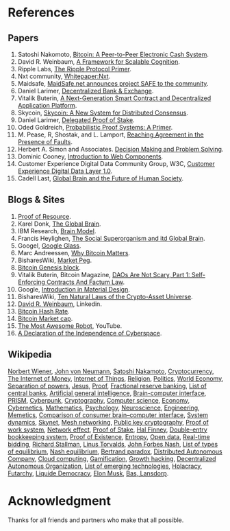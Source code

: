 # References

<h2 class="c9"><a name="h.vsi8fe4wxk4e"></a><span>Papers</span></h2><ol class="c15 lst-kix_119mfhhbf9mr-0 start" start="1"><li class="c9 c19"><span>Satoshi Nakomoto, </span><span class="c8"><a class="c3" href="http://www.google.com/url?q=http%3A%2F%2Fbit.ly%2F1jMnekV&amp;sa=D&amp;sntz=1&amp;usg=AFQjCNEWx2i0OA0JsV1_o4WSh0Gt6MbYJg">Bitcoin: A Peer-to-Peer Electronic Cash System</a></span><span>.</span></li><li class="c9 c19"><span>David R. Weinbaum, </span><span class="c8"><a class="c3" href="http://www.google.com/url?q=http%3A%2F%2Fbit.ly%2F1lhJQjp&amp;sa=D&amp;sntz=1&amp;usg=AFQjCNG4CnsLe1iulDXu4mrHESDaJ0atpQ">A Framework for Scalable Cognition</a></span><span>.</span></li><li class="c9 c19"><span>Ripple Labs, </span><span class="c8"><a class="c3" href="http://www.google.com/url?q=http%3A%2F%2Fbit.ly%2FVHi30y&amp;sa=D&amp;sntz=1&amp;usg=AFQjCNHqNhvBymPBCrcJx-US5dZRdCT-KA">The Ripple Protocol Primer</a></span><span>.</span></li><li class="c9 c19"><span>Nxt community, </span><span class="c8"><a class="c3" href="http://www.google.com/url?q=http%3A%2F%2Fbit.ly%2F1mb0GOS&amp;sa=D&amp;sntz=1&amp;usg=AFQjCNEtIjTGz7ZtMRDp4qx1HxLsR7FVsg">Whitepaper:Nxt</a></span><span>.</span></li><li class="c9 c19"><span>Maidsafe, </span><span class="c8"><a class="c3" href="http://www.google.com/url?q=http%3A%2F%2Fbit.ly%2F1mnaGGf&amp;sa=D&amp;sntz=1&amp;usg=AFQjCNFKuwUxLBqST_NXN4XFDwXLOmfK_A">MaidSafe.net announces project SAFE to the community</a></span><span>.</span></li><li class="c9 c19"><span>Daniel Larimer, </span><span class="c8"><a class="c3" href="http://www.google.com/url?q=http%3A%2F%2Fbit.ly%2F1qIVBP2&amp;sa=D&amp;sntz=1&amp;usg=AFQjCNHKC0lXQx220U75Je_7wHmfxZ0d9w">Decentralized Bank &amp; Exchange</a></span><span>.</span></li><li class="c9 c19"><span>Vitalik Buterin, </span><span class="c8"><a class="c3" href="http://www.google.com/url?q=http%3A%2F%2Fbit.ly%2F1pL48gg&amp;sa=D&amp;sntz=1&amp;usg=AFQjCNGC95XuAh9MxkdV_28uP2eccQw92Q">A Next-Generation Smart Contract and Decentralized Application Platform</a></span><span>.</span></li><li class="c9 c19"><span>Skycoin, </span><span class="c8"><a class="c3" href="http://www.google.com/url?q=http%3A%2F%2Fbit.ly%2F1lBBaxR&amp;sa=D&amp;sntz=1&amp;usg=AFQjCNGDexEQxPZHeF22Qd6x9OEtUcuVpA">Skycoin: A New System for Distributed Consensus</a></span><span>.</span></li><li class="c9 c19"><span>Daniel Larimer, </span><span class="c8"><a class="c3" href="http://www.google.com/url?q=http%3A%2F%2Fbit.ly%2F1qJ9xZs&amp;sa=D&amp;sntz=1&amp;usg=AFQjCNGEYQHgQjro_MhMMome6LFiDWyUrw">Delegated Proof of Stake</a></span><span>.</span></li><li class="c9 c19"><span>Oded Goldreich, </span><span class="c8"><a class="c3" href="http://www.google.com/url?q=http%3A%2F%2Fbit.ly%2F1qJaAZk&amp;sa=D&amp;sntz=1&amp;usg=AFQjCNEcJZyDSueXCib7dDu4Lk2SJ2mswA">Probabilistic Proof Systems: A Primer</a></span><span>.</span></li><li class="c9 c19"><span>M. Pease, R, Shostak, and L. Lamport, </span><span class="c8"><a class="c3" href="http://www.google.com/url?q=http%3A%2F%2Fbit.ly%2F1BB2W80&amp;sa=D&amp;sntz=1&amp;usg=AFQjCNF_Wfuh5EQPKtfdHynek3-Xmmznvw">Reaching Agreement in the Presence of Faults</a></span><span>.</span></li><li class="c9 c19"><span>Herbert A. Simon and Associates. </span><span class="c8"><a class="c3" href="http://www.google.com/url?q=http%3A%2F%2Fbit.ly%2F1AvKnjp&amp;sa=D&amp;sntz=1&amp;usg=AFQjCNEGLtR9EgKfwf2IiHxAs5sARAwHog">Decision</a></span><span class="c8"><a class="c3" href="http://www.google.com/url?q=http%3A%2F%2Fbit.ly%2F1AvKnjp&amp;sa=D&amp;sntz=1&amp;usg=AFQjCNEGLtR9EgKfwf2IiHxAs5sARAwHog">&nbsp;Making and Problem </a></span><span class="c8"><a class="c3" href="http://www.google.com/url?q=http%3A%2F%2Fbit.ly%2F1AvKnjp&amp;sa=D&amp;sntz=1&amp;usg=AFQjCNEGLtR9EgKfwf2IiHxAs5sARAwHog">Solving</a></span><span>.</span></li><li class="c9 c19"><span>Dominic Cooney, </span><span class="c8"><a class="c3" href="http://www.google.com/url?q=http%3A%2F%2Fbit.ly%2F1AvWmND&amp;sa=D&amp;sntz=1&amp;usg=AFQjCNH5YIABrPkg4MuOMrbHSOjDUeJzhQ">Introduction to Web Components</a></span><span>.</span></li><li class="c9 c19"><span>Customer Experience Digital Data Community Group, W3C, </span><span class="c8"><a class="c3" href="http://www.google.com/url?q=http%3A%2F%2Fbit.ly%2F1wfYclb&amp;sa=D&amp;sntz=1&amp;usg=AFQjCNGPF-Ax2XRTkk5h__vp8wHCTXvfXQ">Customer Experience Digital Data Layer 1.0</a></span><span>.</span></li><li class="c9 c19"><span>Cadell Last, </span><span class="c8"><a class="c3" href="http://www.google.com/url?q=http%3A%2F%2Fbit.ly%2F1uJ5dtW&amp;sa=D&amp;sntz=1&amp;usg=AFQjCNE8CltLxMeMvyVF1itoeBpciK9CbQ">Global Brain and the Future of Human Society</a></span><span>.</span></li></ol><h2 class="c9"><a name="h.n452co3s2ef2"></a><span>Blogs &amp; Sites</span></h2><ol class="c15 lst-kix_uga44z7g3fm0-0 start" start="1"><li class="c9 c19"><span class="c8"><a class="c3" href="http://www.google.com/url?q=http%3A%2F%2Fbit.ly%2FWMBiFQ&amp;sa=D&amp;sntz=1&amp;usg=AFQjCNGkeQoepPCncb0Nrz9m8b-YrtDCDg">Proof of Resource</a></span><span>.</span></li><li class="c9 c19"><span>Karel Donk, </span><span class="c8"><a class="c3" href="http://www.google.com/url?q=http%3A%2F%2Fbit.ly%2F1lPwECw&amp;sa=D&amp;sntz=1&amp;usg=AFQjCNH0VB4ZOYMSj_VWk8ZzZwsjHC_F1Q">The Global Brain</a></span><span>.</span></li><li class="c9 c19"><span>IBM Research, </span><span class="c8"><a class="c3" href="http://www.google.com/url?q=http%3A%2F%2Fibm.co%2F1AtX91y&amp;sa=D&amp;sntz=1&amp;usg=AFQjCNHnKJc17AqKHGh9gJboos403Obf_A">Brain Model</a></span><span>.</span></li><li class="c9 c19"><span>Francis Heylighen, </span><span class="c8"><a class="c3" href="http://www.google.com/url?q=http%3A%2F%2Fbit.ly%2F1BpbLBY&amp;sa=D&amp;sntz=1&amp;usg=AFQjCNH7rorY7jqJ6PEVWbiaJVGE0-mN5A">The Social Superorganism and itd Global Brain</a></span><span>.</span></li><li class="c9 c19"><span>Googel, </span><span class="c8"><a class="c3" href="http://www.google.com/url?q=http%3A%2F%2Fbit.ly%2F1nIpUSx&amp;sa=D&amp;sntz=1&amp;usg=AFQjCNFoxnH7B1nFmOfKbq9iDpxougmYtw">Google Glass</a></span><span>.</span></li><li class="c9 c19"><span>Marc Andreessen, </span><span class="c8"><a class="c3" href="http://www.google.com/url?q=http%3A%2F%2Fbit.ly%2F1p2mxVV&amp;sa=D&amp;sntz=1&amp;usg=AFQjCNF6f4ivyGPsB6TOSpljTaFPNiEb2A">Why Bitcoin Matters</a></span><span>.</span></li><li class="c9 c19"><span>BisharesWiki, </span><span class="c8"><a class="c3" href="http://www.google.com/url?q=http%3A%2F%2Fbit.ly%2F1qC3tDg&amp;sa=D&amp;sntz=1&amp;usg=AFQjCNHJxnCJVAXLIxllphYS-oQOrpnYLg">Market Peg</a></span><span>.</span></li><li class="c9 c19"><span class="c8"><a class="c3" href="http://www.google.com/url?q=http%3A%2F%2Fbit.ly%2F1xDza44&amp;sa=D&amp;sntz=1&amp;usg=AFQjCNH92cNeDo5gVSDdot2NZuvr6aRZTQ">Bitcoin Genesis block</a></span><span>.</span></li><li class="c9 c19"><span>Vitalik Buterin, Bitcoin Magazine, </span><span class="c8"><a class="c3" href="http://www.google.com/url?q=http%3A%2F%2Fbit.ly%2F1qCeyo0&amp;sa=D&amp;sntz=1&amp;usg=AFQjCNEcRB5dH8Gjev8OiAtJ4ALqqBDAKA">DAOs Are Not Scary, Part 1: Self-Enforcing Contracts And Factum Law</a></span><span>.</span></li><li class="c9 c19"><span>Google, </span><span class="c8"><a class="c3" href="http://www.google.com/url?q=http%3A%2F%2Fbit.ly%2FWFjsEd&amp;sa=D&amp;sntz=1&amp;usg=AFQjCNEH4NFRF882bA3ebDYeg9X-S5MSXg">Introduction in Material Design</a></span><span>.</span></li><li class="c9 c19"><span>BisharesWiki, </span><span class="c8"><a class="c3" href="http://www.google.com/url?q=http%3A%2F%2Fbit.ly%2F1ou2aSb&amp;sa=D&amp;sntz=1&amp;usg=AFQjCNH-AybSTYQfoqZ5PV1tRtvqU0MHFA">Ten Natural Laws of the Crypto-Asset Universe</a></span><span>.</span></li><li class="c9 c19"><span class="c8"><a class="c3" href="http://www.google.com/url?q=http%3A%2F%2Flinkd.in%2F1rUx7Gd%2520&amp;sa=D&amp;sntz=1&amp;usg=AFQjCNHViwiguo0eoVnWTh6KOhQKCvo68A">David R. Weinbaum</a></span><span>, Linkedin.</span></li><li class="c9 c19"><span class="c8"><a class="c3" href="http://www.google.com/url?q=http%3A%2F%2Fbit.ly%2F1lWq4dN&amp;sa=D&amp;sntz=1&amp;usg=AFQjCNGOT0aKl9sref3pY-AcjQYL4dgAxw">Bitcoin Hash Rate</a></span><span>.</span></li><li class="c9 c19"><span class="c8"><a class="c3" href="http://www.google.com/url?q=http%3A%2F%2Fbit.ly%2F1wgmRWO&amp;sa=D&amp;sntz=1&amp;usg=AFQjCNH3bPZ4g7kwRp1ROq6dM0FbzkNqVw">Bitcoin Market cap</a></span><span>.</span><span>&nbsp;</span></li><li class="c9 c19"><span class="c8"><a class="c3" href="http://www.google.com/url?q=http%3A%2F%2Fbit.ly%2F1rWUuyW&amp;sa=D&amp;sntz=1&amp;usg=AFQjCNHfMioPOLi5pCRNhunlwN9-9BhE2w">The Most Awesome Robot,</a></span><span>&nbsp;YouTube.</span></li><li class="c9 c19"><span class="c8"><a class="c3" href="http://www.google.com/url?q=http%3A%2F%2Fbit.ly%2F1tLiLIk&amp;sa=D&amp;sntz=1&amp;usg=AFQjCNGzXJZTVuALvh6IS9GME2quD9T_Pg">A Declaration of the Independence of Cyberspace</a></span><span>.</span></li></ol><h2 class="c9"><a name="h.utwgg3941kdc"></a><span>Wikipedia</span></h2><p class="c9"><span class="c8"><a class="c3" href="http://www.google.com/url?q=http%3A%2F%2Fbit.ly%2F1nI40yW&amp;sa=D&amp;sntz=1&amp;usg=AFQjCNFwRNGpZJMoST0A0L_nHdZHw644uw">Norbert Wiener</a></span><span>, </span><span class="c8"><a class="c3" href="http://www.google.com/url?q=http%3A%2F%2Fbit.ly%2F1nI40yW&amp;sa=D&amp;sntz=1&amp;usg=AFQjCNFwRNGpZJMoST0A0L_nHdZHw644uw">John von </a></span><span class="c8"><a class="c3" href="http://www.google.com/url?q=http%3A%2F%2Fbit.ly%2F1nI40yW&amp;sa=D&amp;sntz=1&amp;usg=AFQjCNFwRNGpZJMoST0A0L_nHdZHw644uw">Neumann</a></span><span>, </span><span class="c8"><a class="c3" href="http://www.google.com/url?q=http%3A%2F%2Fbit.ly%2F1qbrimk&amp;sa=D&amp;sntz=1&amp;usg=AFQjCNHF4f8kVgwWBbSS5ThHfihY_g7nYw">Satoshi Nakamoto</a></span><span>, </span><span class="c8"><a class="c3" href="http://www.google.com/url?q=http%3A%2F%2Fbit.ly%2F1Bp20n3&amp;sa=D&amp;sntz=1&amp;usg=AFQjCNGLbcrq3bpI6GeBsLTd64dgeIUceQ">Cryptocurrency</a></span><span>, </span><span class="c8"><a class="c3" href="http://www.google.com/url?q=http%3A%2F%2Fbit.ly%2F1weNwTU&amp;sa=D&amp;sntz=1&amp;usg=AFQjCNEjNqtMvrp4OnwZZn8GMzW_LGusdg">The Internet of Money</a></span><span>, </span><span class="c8"><a class="c3" href="http://www.google.com/url?q=http%3A%2F%2Fbit.ly%2F1pKGnVT&amp;sa=D&amp;sntz=1&amp;usg=AFQjCNFtY216RvAXGnvijDELRX5XCMCP2w">Internet of Things</a></span><span>, </span><span class="c8"><a class="c3" href="http://www.google.com/url?q=http%3A%2F%2Fbit.ly%2F1tGWATv&amp;sa=D&amp;sntz=1&amp;usg=AFQjCNF1SaNlPuMpzJDTM-BGUfeCq9ZtGA">Religion</a></span><span>, </span><span class="c8"><a class="c3" href="http://www.google.com/url?q=http%3A%2F%2Fbit.ly%2F1rUz2KS&amp;sa=D&amp;sntz=1&amp;usg=AFQjCNHxhdEUMqUKeE8rbQClUwdoJDMwiw">Politics</a></span><span>, </span><span class="c8"><a class="c3" href="http://www.google.com/url?q=http%3A%2F%2Fbit.ly%2F1qbAKGe&amp;sa=D&amp;sntz=1&amp;usg=AFQjCNEuCE7Qt7lFb96JZTFC-0UbtpUhww">World Economy</a></span><span>, </span><span class="c8"><a class="c3" href="http://www.google.com/url?q=http%3A%2F%2Fbit.ly%2F1CMIwus&amp;sa=D&amp;sntz=1&amp;usg=AFQjCNF58_sZ1ljRo96rkD73Nmw1N4jYmg">Separation of powers</a></span><span>, </span><span class="c8"><a class="c3" href="http://www.google.com/url?q=http%3A%2F%2Fbit.ly%2F1s9AmY9%2520&amp;sa=D&amp;sntz=1&amp;usg=AFQjCNGgNeN-ScxYU85LascKZA3-5J7NKg">Jesus</a></span><span>, </span><span class="c8"><a class="c3" href="http://www.google.com/url?q=http%3A%2F%2Fbit.ly%2F1waH6rX&amp;sa=D&amp;sntz=1&amp;usg=AFQjCNEKYiP6Ks2ANef_uddWKqmr0EClJw">Proof</a></span><span>, </span><span class="c8"><a class="c3" href="http://www.google.com/url?q=http%3A%2F%2Fbit.ly%2F1nIeVZr&amp;sa=D&amp;sntz=1&amp;usg=AFQjCNG3WEg6OAoko9rvjR4SIj-QdskVDw">Fractional reserve banking</a></span><span>, </span><span class="c8"><a class="c3" href="http://www.google.com/url?q=http%3A%2F%2Fbit.ly%2F1waKanN&amp;sa=D&amp;sntz=1&amp;usg=AFQjCNHzj0IshJXCBR1brlmxxOb2S9cdgw">List of central banks</a></span><span>, </span><span class="c8"><a class="c3" href="http://www.google.com/url?q=http%3A%2F%2Fbit.ly%2F1rzvKXh&amp;sa=D&amp;sntz=1&amp;usg=AFQjCNHTYsXvDwApm70cjcVPbvfYutoGsg">Artificial general intelligence</a></span><span>, </span><span class="c8"><a class="c3" href="http://www.google.com/url?q=http%3A%2F%2Fbit.ly%2F1qAi3eG&amp;sa=D&amp;sntz=1&amp;usg=AFQjCNEtSbzuJfmgfOZZkgb2hiZ1AhzqgQ">Brain-computer interface</a></span><span>, </span><span class="c8"><a class="c3" href="http://www.google.com/url?q=http%3A%2F%2Fbit.ly%2FWCSGfM&amp;sa=D&amp;sntz=1&amp;usg=AFQjCNEXrBKja-zynQuPdzQnCxbyVN0HJw">PRISM</a></span><span>, </span><span class="c8"><a class="c3" href="http://www.google.com/url?q=http%3A%2F%2Fbit.ly%2F1rzzKHj&amp;sa=D&amp;sntz=1&amp;usg=AFQjCNE4giNZqutajDHAi7lROqj3e3lkhA">Cyberpunk</a></span><span>, </span><span class="c8"><a class="c3" href="http://www.google.com/url?q=http%3A%2F%2Fbit.ly%2F1waTKHn&amp;sa=D&amp;sntz=1&amp;usg=AFQjCNE2b7G6cZslCGsAY1Ns8jhuEa7teg">Cryptography</a></span><span>, </span><span class="c8"><a class="c3" href="http://www.google.com/url?q=http%3A%2F%2Fbit.ly%2F1tqx0hy&amp;sa=D&amp;sntz=1&amp;usg=AFQjCNEn9oRzWO2Ixru7ecp3Anidm_AM4Q">Computer science</a></span><span>, </span><span class="c8"><a class="c3" href="http://www.google.com/url?q=http%3A%2F%2Fbit.ly%2FWD3FWD&amp;sa=D&amp;sntz=1&amp;usg=AFQjCNGh5hPsokTixTaIS3hiTb-jxN0f-g">Economy</a></span><span>, </span><span class="c8"><a class="c3" href="http://www.google.com/url?q=http%3A%2F%2Fbit.ly%2F1tH9GA3&amp;sa=D&amp;sntz=1&amp;usg=AFQjCNEd-v_TuQhd2AsjT99Am8_HcwagZg">Cybernetics</a></span><span>, </span><span class="c8"><a class="c3" href="http://www.google.com/url?q=http%3A%2F%2Fbit.ly%2F1rzPDxq&amp;sa=D&amp;sntz=1&amp;usg=AFQjCNFEttzdzzG-S8dk74rvbuqQ2pzZ6A">Mathematics</a></span><span>, </span><span class="c8"><a class="c3" href="http://www.google.com/url?q=http%3A%2F%2Fbit.ly%2F1xCQF4x&amp;sa=D&amp;sntz=1&amp;usg=AFQjCNG8c4I_r2pUcdihf_TPzEPSo3qZ2w">Psychology</a></span><span>, </span><span class="c8"><a class="c3" href="http://www.google.com/url?q=http%3A%2F%2Fbit.ly%2F1tqAsZB&amp;sa=D&amp;sntz=1&amp;usg=AFQjCNFvHcSVbzAUrQxqnnR5b3p_ov0qDw">Neuroscience</a></span><span>, </span><span class="c8"><a class="c3" href="http://www.google.com/url?q=http%3A%2F%2Fbit.ly%2FWLGHNj&amp;sa=D&amp;sntz=1&amp;usg=AFQjCNEzImYqA4UjD8nD3fQEryx0RYpL1w">Engineering</a></span><span>, </span><span class="c8"><a class="c3" href="http://www.google.com/url?q=http%3A%2F%2Fbit.ly%2F1qc0F0A&amp;sa=D&amp;sntz=1&amp;usg=AFQjCNE6k8e3P_LQrOJSVbDmYwLdVagx1w">Memetics</a></span><span>, </span><span class="c8"><a class="c3" href="http://www.google.com/url?q=http%3A%2F%2Fbit.ly%2F1Au9dA9&amp;sa=D&amp;sntz=1&amp;usg=AFQjCNFw-wjHJctbN21NgcowEbfCUSyvvg">Comparison of consumer brain&ndash;computer interface</a></span><span>, </span><span class="c8"><a class="c3" href="http://www.google.com/url?q=http%3A%2F%2Fbit.ly%2F1uH2ukJ&amp;sa=D&amp;sntz=1&amp;usg=AFQjCNEV99yr4dtRGumi9G9I7nEVzyIHxA">System dynamics</a></span><span>, </span><span class="c8"><a class="c3" href="http://www.google.com/url?q=http%3A%2F%2Fbit.ly%2F1Auy3Qp&amp;sa=D&amp;sntz=1&amp;usg=AFQjCNFE3P1hS5mrh6Yo75Xj60_7RcH_wA">Skynet</a></span><span>, </span><span class="c8"><a class="c3" href="http://www.google.com/url?q=http%3A%2F%2Fbit.ly%2F1qJ6v7q&amp;sa=D&amp;sntz=1&amp;usg=AFQjCNGNXJpCcofJ2w0ZoKYVwXsz2OJ6eg">Mesh networking</a></span><span>, </span><span class="c8"><a class="c3" href="http://www.google.com/url?q=http%3A%2F%2Fbit.ly%2F1tHvlYS&amp;sa=D&amp;sntz=1&amp;usg=AFQjCNGWup86w2gchyEYpM7A54GrhURYBQ">Public key cryptography</a></span><span>, </span><span class="c8"><a class="c3" href="http://www.google.com/url?q=http%3A%2F%2Fbit.ly%2F1weZv45&amp;sa=D&amp;sntz=1&amp;usg=AFQjCNHmYMEsHcMoLFQWO5lfm7QRh-InyQ">Proof of work system</a></span><span>, </span><span class="c8"><a class="c3" href="http://www.google.com/url?q=http%3A%2F%2Fbit.ly%2F1ui8wtF&amp;sa=D&amp;sntz=1&amp;usg=AFQjCNG0EtdZZxMq-Llbc12GSUQNvg_8NA">Network effect</a></span><span>, </span><span class="c8"><a class="c3" href="http://www.google.com/url?q=http%3A%2F%2Fbit.ly%2F1nINkal&amp;sa=D&amp;sntz=1&amp;usg=AFQjCNFcDRHNTlmQdKbsf2oiWvXfiEkY8w">Proof of Stake</a></span><span>, </span><span class="c8"><a class="c3" href="http://www.google.com/url?q=http%3A%2F%2Fbit.ly%2F1lQBTSs&amp;sa=D&amp;sntz=1&amp;usg=AFQjCNHjehjHlHkT_POFlSSfW_cdNVcmZw">Hal Finney</a></span><span>, </span><span class="c8"><a class="c3" href="http://www.google.com/url?q=http%3A%2F%2Fbit.ly%2F1tI7lVL&amp;sa=D&amp;sntz=1&amp;usg=AFQjCNF6SpY7dOIgMASuA7yDK1izBR7nmw">Double-entry bookkeeping system</a></span><span>, </span><span class="c8"><a class="c3" href="http://www.google.com/url?q=http%3A%2F%2Fbit.ly%2F1rBXU42&amp;sa=D&amp;sntz=1&amp;usg=AFQjCNEjqS6T0IWFWEH0cY9D1VyGjcPiZA">Proof of Existence</a></span><span>, </span><span class="c8"><a class="c3" href="http://www.google.com/url?q=http%3A%2F%2Fbit.ly%2F1AvxDJm&amp;sa=D&amp;sntz=1&amp;usg=AFQjCNFt4sKlKeMwj3i2NqZAPPQWb45ang">Entropy</a></span><span>, </span><span class="c8"><a class="c3" href="http://www.google.com/url?q=http%3A%2F%2Fbit.ly%2F1uiVADP&amp;sa=D&amp;sntz=1&amp;usg=AFQjCNEXHq1z1wSyWnzifOTl0_KpkN63bQ">Open data</a></span><span>, </span><span class="c8"><a class="c3" href="http://www.google.com/url?q=http%3A%2F%2Fbit.ly%2F1p3TDET&amp;sa=D&amp;sntz=1&amp;usg=AFQjCNH7O3Y1Rp1R3yoKkHN6rfiVBK4mJw">Real-time bidding</a></span><span>, </span><span class="c8"><a class="c3" href="http://www.google.com/url?q=http%3A%2F%2Fbit.ly%2FYunAsx&amp;sa=D&amp;sntz=1&amp;usg=AFQjCNH3MKVArGrmZZd-i-KYX59bhR1tMQ">Richard Stallman</a></span><span>, </span><span class="c8"><a class="c3" href="http://www.google.com/url?q=http%3A%2F%2Fbit.ly%2F1wfhpDO&amp;sa=D&amp;sntz=1&amp;usg=AFQjCNEW-nL0D_YZYq0Dr4b7K8Z0H_wBnw">Linus Torvalds</a></span><span>, </span><span class="c8"><a class="c3" href="http://www.google.com/url?q=http%3A%2F%2Fbit.ly%2F1p3UMwe&amp;sa=D&amp;sntz=1&amp;usg=AFQjCNGwsmk4yFop05mR0Uzm20XJh9hdLQ">John Forbes Nash</a></span><span>, </span><span class="c8"><a class="c3" href="http://www.google.com/url?q=http%3A%2F%2Fbit.ly%2F1sdA3f1&amp;sa=D&amp;sntz=1&amp;usg=AFQjCNHrfK9gySd-7_JfCUe1dwJMY0T-Dg">List of types of equilibrium</a></span><span>, </span><span class="c8"><a class="c3" href="http://www.google.com/url?q=http%3A%2F%2Fbit.ly%2F1tIo1fQ&amp;sa=D&amp;sntz=1&amp;usg=AFQjCNG2qQwEHMPJrgHMf7cKmjCeTmHrlw">Nash equilibrium</a></span><span>, </span><span class="c8"><a class="c3" href="http://www.google.com/url?q=http%3A%2F%2Fbit.ly%2F1pMxxqx&amp;sa=D&amp;sntz=1&amp;usg=AFQjCNFsrMllWCPi4asNIgHsSTS1VC1fhQ">Bertrand paradox</a></span><span>, </span><span class="c8"><a class="c3" href="http://www.google.com/url?q=http%3A%2F%2Fbit.ly%2F1p45cvO&amp;sa=D&amp;sntz=1&amp;usg=AFQjCNFsJRtbkqsAn8bLppQ01-N2TYA_1w">Distributed Autonomous Company</a></span><span>, </span><span class="c8"><a class="c3" href="http://www.google.com/url?q=http%3A%2F%2Fbit.ly%2F1qD6PG3&amp;sa=D&amp;sntz=1&amp;usg=AFQjCNFAJ_5rcZ6Omj8UETYkpdJr6TBzQw">Cloud computing</a></span><span>, </span><span class="c8"><a class="c3" href="http://www.google.com/url?q=http%3A%2F%2Fbit.ly%2F1COQiE0&amp;sa=D&amp;sntz=1&amp;usg=AFQjCNGWk7j1zIUy3oiKR5PtQ5Uac5SVkw">Gamification</a></span><span>, </span><span class="c8"><a class="c3" href="http://www.google.com/url?q=http%3A%2F%2Fbit.ly%2F1AvQP9P&amp;sa=D&amp;sntz=1&amp;usg=AFQjCNHHhORVJ4oWDib-id-g2_Cj3d4FkQ">Growth hacking</a></span><span>, </span><span class="c8"><a class="c3" href="http://www.google.com/url?q=http%3A%2F%2Fbit.ly%2F1lVKZeG&amp;sa=D&amp;sntz=1&amp;usg=AFQjCNG-FpZMOAhutN9WnF-9Ig3dFDYP8g">Decentralized Autonomous Organization</a></span><span>, </span><span class="c8"><a class="c3" href="http://www.google.com/url?q=http%3A%2F%2Fbit.ly%2F1tydpwc&amp;sa=D&amp;sntz=1&amp;usg=AFQjCNHujd5C8EYkjBaGYMI-5RLm5X9ECA">List of emerging technologies</a></span><span>, </span><span class="c8"><a class="c3" href="http://www.google.com/url?q=http%3A%2F%2Fbit.ly%2FZhdX0u&amp;sa=D&amp;sntz=1&amp;usg=AFQjCNGvxqNmCTZr8162xJEAnHyNZ15Ttw">Holacracy</a></span><span>, </span><span class="c8"><a class="c3" href="http://www.google.com/url?q=http%3A%2F%2Fbit.ly%2F1p8qvMN&amp;sa=D&amp;sntz=1&amp;usg=AFQjCNGVQG4kg6WuFeAuEEQ3MJRwqQTaVw">Futarchy</a></span><span>, </span><span class="c8"><a class="c3" href="http://www.google.com/url?q=http%3A%2F%2Fbit.ly%2F1AzJUfX&amp;sa=D&amp;sntz=1&amp;usg=AFQjCNHxrQRPJXvSG48WRawUzd6vdnk2dA">Liquide Democracy</a></span><span>, </span><span class="c8"><a class="c3" href="http://www.google.com/url?q=http%3A%2F%2Fbit.ly%2F1umovac&amp;sa=D&amp;sntz=1&amp;usg=AFQjCNHJ0XX5IMhDcyYObnE47hh_Rcl1zA">Elon Musk</a></span><span>, </span><span class="c8"><a class="c3" href="http://www.google.com/url?q=http%3A%2F%2Fbit.ly%2F1Bt1xjM&amp;sa=D&amp;sntz=1&amp;usg=AFQjCNESE0B5xG_bQtk2sOGbaMx9ZttRcg">Bas, Lansdorp</a></span><span>.

# Acknowledgment
Thanks for all friends and partners who make that all possible.